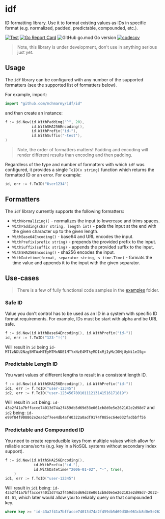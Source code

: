 # idf

ID formatting library. Use it to format existing values as IDs in specific format (e.g. normalized, padded, predictable, compounded, etc.).

[![Test](https://github.com/mchmarny/idf/actions/workflows/test-on-push.yaml/badge.svg?branch=main)](https://github.com/mchmarny/idf/actions/workflows/test-on-push.yaml) [![Go Report Card](https://goreportcard.com/badge/github.com/mchmarny/idf)](https://goreportcard.com/report/github.com/mchmarny/idf) ![GitHub go.mod Go version](https://img.shields.io/github/go-mod/go-version/mchmarny/idf) [![codecov](https://codecov.io/gh/mchmarny/idf/branch/main/graph/badge.svg?token=00H8S7GMPP)](https://codecov.io/gh/mchmarny/idf)

> Note, this library is under development, don't use in anything serious just yet. 

## Usage

The `idf` library can be configured with any number of the supported formatters (see the supported list of formatters below). 

For example, import:

```go
import "github.com/mchmarny/idf/id"
```

and than create an instance: 

```go
f := id.New(id.WithPadding("^", 20),
		    id.WithSHA256Encoding(),
		    id.WithPrefix("id-"),
		    id.WithSuffix("-test"),
)
```

> Note, the order of formatters matters! Padding and encoding will render different results than encoding and then padding. 

Regardless of the type and number of formatters with which `idf` was configured, it provides a single `ToID(v string)` function which returns the formatted ID or an error. For example: 

```go
id, err := f.ToID("User1234")
```

## Formatters

The `idf` library currently supports the following formatters:

* `WithNormalizing()` - normalizes the input to lowercase and trims spaces.
* `WithPadding(char string, length int)` - pads the input at the end with the given character up to the given length.
* `WithBase64Encoding()` - base64 and URL encodes the input.
* `WithPrefix(prefix string)` - prepends the provided prefix to the input.
* `WithSuffix(suffix string)` - appends the provided suffix to the input.
* `WithSHA256Encoding()` - sha256 encodes the input.
* `WithDatetime(format, separator string, v time.Time)` - formats the time value and appends it to the input with the given separator. 

## Use-cases

> There is a few of fully functional code samples in the [examples](./examples) folder.

### Safe ID

Value you don't control has to be used as an ID in a system with specific ID format requirements. For example, IDs must be start with alpha and be URL safe. 

```go
f := id.New(id.WithBase64Encoding(), id.WithPrefix("id-"))
id, err := f.ToID("123-^!(")
```

Will result in `id` being `id-MTIzNDU2Nzg5MTAxMTEyMTMxNDE1MTYxNzE4MTkyMDIxMjIyMzI0MjUyNi1eISg=`

### Predictable Length ID

You want values of different lengths to result in a consistent length ID.

```go
f := id.New(id.WithSHA256Encoding(), id.WithPrefix("id-"))
id1, err := f.ToID("user-12345")
id2, err := f.ToID("user-12345678910111213141516171819")
```

Will result in `id1` being:
`id-43a2f41a7bffacce74013d74a2f459db5d69d38e061cb8d0e5e262102e2d98d7` 
and `id2` being: 
`id-e99f84f908862e2ea62f7ee4db4af40322a0adf9174f085ec64e032fadbbff56`

### Predictable and Compounded ID

You need to create reproducible keys from multiple values which allow for reliable scans/sorts (e.g. key in a NoSQL systems without secondary index support).

```go
f := id.New(id.WithSHA256Encoding(), 
             id.WithPrefix("id-"), 
			 id.WithDatetime("2006-01-02", "-", true),
	)
id1, err := f.ToID("user-12345")
```

Will result in `id1` being: `id-43a2f41a7bffacce74013d74a2f459db5d69d38e061cb8d0e5e262102e2d98d7-2022-01-01`, which later would allow you to reliably query on that compounded key. 

```sql
where key >= 'id-43a2f41a7bffacce74013d74a2f459db5d69d38e061cb8d0e5e262102e2d98d7-2022-01-01' and key <= 'id-43a2f41a7bffacce74013d74a2f459db5d69d38e061cb8d0e5e262102e2d98d7-2022-01-31'
```